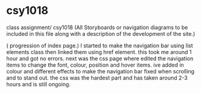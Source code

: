 # csy1018
class assignment/ csy1018
 (All Storyboards or navigation diagrams to be included in this file along with a description of the development of the site.)


 ( progression of index page.)
I started to make the navigation bar using list elements class then linked them using href element. this took me around 1 hour and got no errors. next was the css page where edited the navigation items to change the font, colour, position and hover items. ive added in colour and different effects to make the navigation bar fixed when scrolling and to stand out. the css was the hardest part and has taken around 2-3 hours and is still ongoing.
